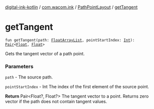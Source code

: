 [digital-ink-kotlin](../../index.md) / [com.wacom.ink](../index.md) / [PathPointLayout](index.md) / [getTangent](./get-tangent.md)

# getTangent

`fun getTangent(path: `[`FloatArrayList`](../-float-array-list/index.md)`, pointStartIndex: `[`Int`](https://kotlinlang.org/api/latest/jvm/stdlib/kotlin/-int/index.html)`): `[`Pair`](https://kotlinlang.org/api/latest/jvm/stdlib/kotlin/-pair/index.html)`<`[`Float`](https://kotlinlang.org/api/latest/jvm/stdlib/kotlin/-float/index.html)`, `[`Float`](https://kotlinlang.org/api/latest/jvm/stdlib/kotlin/-float/index.html)`>`

Gets the tangent vector of a path point.

### Parameters

`path` - The source path.

`pointStartIndex` - Int The index of the first element of the source point.

**Return**
Pair&lt;Float?, Float?&gt; The tangent vector to a point. Returns zero vector if the path does not contain tangent values.

